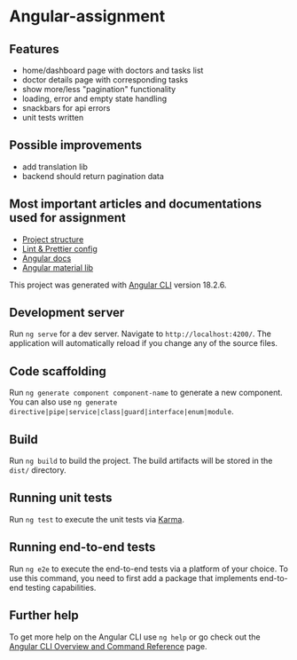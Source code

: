 # Angular-assignment

## Features

- home/dashboard page with doctors and tasks list
- doctor details page with corresponding tasks
- show more/less "pagination" functionality
- loading, error and empty state handling
- snackbars for api errors
- unit tests written

## Possible improvements

- add translation lib
- backend should return pagination data

## Most important articles and documentations used for assignment
- [Project structure](https://www.gerome.dev/blog/standalone-angular-folder-structure/)
- [Lint & Prettier config](https://dev.to/this-is-angular/configure-prettier-and-eslint-with-angular-526c)
- [Angular docs](https://angular.dev/)
- [Angular material lib](https://material.angular.io/)


This project was generated with [Angular CLI](https://github.com/angular/angular-cli) version 18.2.6.

## Development server

Run `ng serve` for a dev server. Navigate to `http://localhost:4200/`. The application will automatically reload if you change any of the source files.

## Code scaffolding

Run `ng generate component component-name` to generate a new component. You can also use `ng generate directive|pipe|service|class|guard|interface|enum|module`.

## Build

Run `ng build` to build the project. The build artifacts will be stored in the `dist/` directory.

## Running unit tests

Run `ng test` to execute the unit tests via [Karma](https://karma-runner.github.io).

## Running end-to-end tests

Run `ng e2e` to execute the end-to-end tests via a platform of your choice. To use this command, you need to first add a package that implements end-to-end testing capabilities.

## Further help

To get more help on the Angular CLI use `ng help` or go check out the [Angular CLI Overview and Command Reference](https://angular.dev/tools/cli) page.

